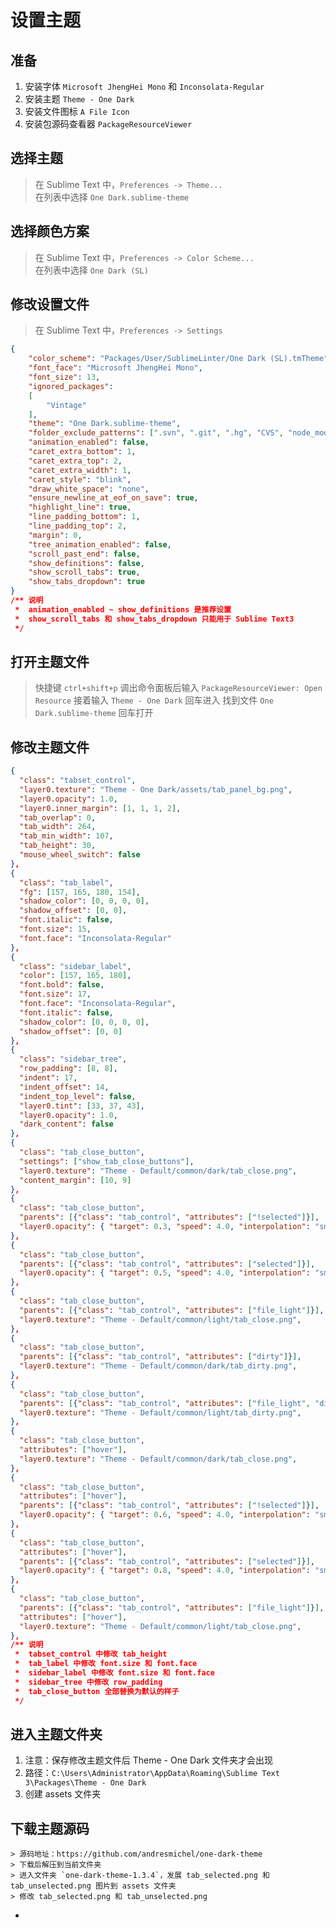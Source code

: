 # 设置主题

## 准备

1. 安装字体 `Microsoft JhengHei Mono` 和 `Inconsolata-Regular`
2. 安装主题 `Theme - One Dark`
3. 安装文件图标 `A File Icon`
4. 安装包源码查看器 `PackageResourceViewer`


## 选择主题

> 在 Sublime Text 中，`Preferences -> Theme...`  
> 在列表中选择 `One Dark.sublime-theme`


## 选择颜色方案

> 在 Sublime Text 中，`Preferences -> Color Scheme...`  
> 在列表中选择 `One Dark (SL)`


## 修改设置文件

> 在 Sublime Text 中，`Preferences -> Settings`  

```json
{
	"color_scheme": "Packages/User/SublimeLinter/One Dark (SL).tmTheme",
	"font_face": "Microsoft JhengHei Mono",
	"font_size": 13,
	"ignored_packages":
	[
		"Vintage"
	],
	"theme": "One Dark.sublime-theme",
	"folder_exclude_patterns": [".svn", ".git", ".hg", "CVS", "node_modules", "dist"],
	"animation_enabled": false,
	"caret_extra_bottom": 1,
	"caret_extra_top": 2,
	"caret_extra_width": 1,
	"caret_style": "blink",
	"draw_white_space": "none",
	"ensure_newline_at_eof_on_save": true,
	"highlight_line": true,
	"line_padding_bottom": 1,
	"line_padding_top": 2,
	"margin": 0,
	"tree_animation_enabled": false,
	"scroll_past_end": false,
	"show_definitions": false,
	"show_scroll_tabs": true,
	"show_tabs_dropdown": true
}
/** 说明
 *  animation_enabled ~ show_definitions 是推荐设置
 *  show_scroll_tabs 和 show_tabs_dropdown 只能用于 Sublime Text3
 */
```


## 打开主题文件
> 快捷键 `ctrl+shift+p` 调出命令面板后输入 `PackageResourceViewer: Open Resource`
> 接着输入 `Theme - One Dark` 回车进入
> 找到文件 `One Dark.sublime-theme` 回车打开


## 修改主题文件

```json
{
  "class": "tabset_control",
  "layer0.texture": "Theme - One Dark/assets/tab_panel_bg.png",
  "layer0.opacity": 1.0,
  "layer0.inner_margin": [1, 1, 1, 2],
  "tab_overlap": 0,
  "tab_width": 264,
  "tab_min_width": 107,
  "tab_height": 30,
  "mouse_wheel_switch": false
},
{
  "class": "tab_label",
  "fg": [157, 165, 180, 154],
  "shadow_color": [0, 0, 0, 0],
  "shadow_offset": [0, 0],
  "font.italic": false,
  "font.size": 15,
  "font.face": "Inconsolata-Regular"
},
{
  "class": "sidebar_label",
  "color": [157, 165, 180],
  "font.bold": false,
  "font.size": 17,
  "font.face": "Inconsolata-Regular",
  "font.italic": false,
  "shadow_color": [0, 0, 0, 0],
  "shadow_offset": [0, 0]
},
{
  "class": "sidebar_tree",
  "row_padding": [8, 8],
  "indent": 17,
  "indent_offset": 14,
  "indent_top_level": false,
  "layer0.tint": [33, 37, 43],
  "layer0.opacity": 1.0,
  "dark_content": false
},
{
  "class": "tab_close_button",
  "settings": ["show_tab_close_buttons"],
  "layer0.texture": "Theme - Default/common/dark/tab_close.png",
  "content_margin": [10, 9]
},
{
  "class": "tab_close_button",
  "parents": [{"class": "tab_control", "attributes": ["!selected"]}],
  "layer0.opacity": { "target": 0.3, "speed": 4.0, "interpolation": "smoothstep" },
},
{
  "class": "tab_close_button",
  "parents": [{"class": "tab_control", "attributes": ["selected"]}],
  "layer0.opacity": { "target": 0.5, "speed": 4.0, "interpolation": "smoothstep" },
},
{
  "class": "tab_close_button",
  "parents": [{"class": "tab_control", "attributes": ["file_light"]}],
  "layer0.texture": "Theme - Default/common/light/tab_close.png",
},
{
  "class": "tab_close_button",
  "parents": [{"class": "tab_control", "attributes": ["dirty"]}],
  "layer0.texture": "Theme - Default/common/dark/tab_dirty.png",
},
{
  "class": "tab_close_button",
  "parents": [{"class": "tab_control", "attributes": ["file_light", "dirty"]}],
  "layer0.texture": "Theme - Default/common/light/tab_dirty.png",
},
{
  "class": "tab_close_button",
  "attributes": ["hover"],
  "layer0.texture": "Theme - Default/common/dark/tab_close.png",
},
{
  "class": "tab_close_button",
  "attributes": ["hover"],
  "parents": [{"class": "tab_control", "attributes": ["!selected"]}],
  "layer0.opacity": { "target": 0.6, "speed": 4.0, "interpolation": "smoothstep" },
},
{
  "class": "tab_close_button",
  "attributes": ["hover"],
  "parents": [{"class": "tab_control", "attributes": ["selected"]}],
  "layer0.opacity": { "target": 0.8, "speed": 4.0, "interpolation": "smoothstep" },
},
{
  "class": "tab_close_button",
  "parents": [{"class": "tab_control", "attributes": ["file_light"]}],
  "attributes": ["hover"],
  "layer0.texture": "Theme - Default/common/light/tab_close.png",
},
/** 说明
 *  tabset_control 中修改 tab_height
 *  tab_label 中修改 font.size 和 font.face
 *  sidebar_label 中修改 font.size 和 font.face  
 *  sidebar_tree 中修改 row_padding  
 *  tab_close_button 全部替换为默认的样子
 */
```


## 进入主题文件夹

1. 注意：保存修改主题文件后 Theme - One Dark 文件夹才会出现
2. 路径：`C:\Users\Administrator\AppData\Roaming\Sublime Text 3\Packages\Theme - One Dark`
3. 创建 assets 文件夹


## 下载主题源码

	> 源码地址：https://github.com/andresmichel/one-dark-theme
	> 下载后解压到当前文件夹
	> 进入文件夹 `one-dark-theme-1.3.4`，发展 tab_selected.png 和 tab_unselected.png 图片到 assets 文件夹
	> 修改 tab_selected.png 和 tab_unselected.png































*
